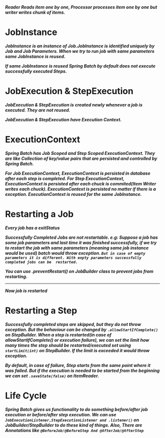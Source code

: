 ***Reader Reads item one by one, Processor processes item one by one but writer writes chunk of items.***

# JobInstance

***JobInstance is an instance of Job.JobInstance is identified uniquely by Job and Job Parameters.
When we try to run job with same parameters same JobInstance is reused.***

***If same JobInstance is reused Spring Batch by default does not execute successfully executed Steps.***

# JobExecution & StepExecution

***JobExecution & StepExecution is created newly whenever a job is executed. They are not reused.***

***JobExecution & StepExecution have Execution Context.***

# ExecutionContext

***Spring Batch has Job Scoped and Step Scoped ExecutionContext. They are like Collection of key/value pairs that are
persisted and controlled by Spring Batch.***

***For Job ExecutionContext, ExecutionContext is persisted in database after each step is completed. For Step
ExecutionContext,
ExecutionContext is persisted after each chuck is commited(Item Writer writes each chuck). ExecutionContext is persisted
no matter if there is a exception. ExecutionContext is reused for the same JobInstance.***

# Restarting a Job

***Every job has a exitStatus***

***Successfully Completed Jobs are not restartable. e.g: Suppose a job has some job parameters and last time it was
finished
successfully, if we try to restart the job with same parameters (meaning same job instance would be used) batch would
throw
exception.
`But in case of empty parameters it is different. With enpty parameters successfully completed jobs can be 
restarted.`***

***You can use .preventRestart() on JobBuilder class to prevent jobs from restarting.***

---

***Now job is restarted***

# Restarting a Step

***Successfully completed steps are skipped, but they do not throw exception. But the behaviour can be changed by
`.allowStartIfComplete()` on StepBuilder. When a step is restarted(in case of allowStartIfComplete() or execution
failure),
we can set the limit how many times the step should be restarted/executed set using `startLimit(int)` on StepBuilder.
If the limit is exceeded it would throw exception.***

***By default, in case of failure, Step starts from the same point where it was failed. But if the execution is needed
to
be started from the beginning we can set `.saveState(false)` on ItemReader.***

# Life Cycle

***Spring Batch gives us functionality to do something before/after job execution or before/after step execution.
We can use `JobExecutionListener,StepExecutionListener and .listener()` on JobBuilder/StepBuilder to do these kind of
things.
Also, There are Annotations like `@BeforeJob/@BeforeStep And @AfterJob/@AfterStep`***